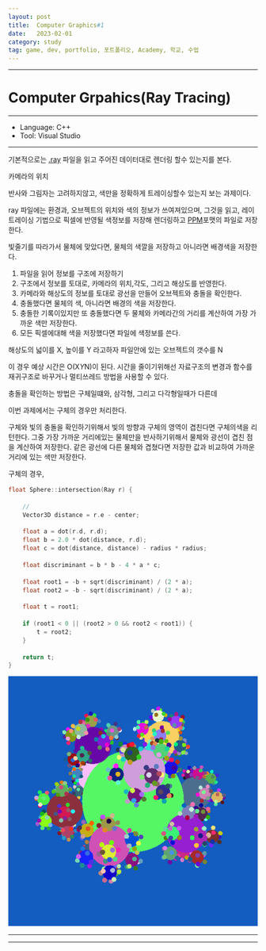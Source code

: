 ```yaml
---
layout: post
title:  Computer Graphics#1
date:   2023-02-01
category: study
tag: game, dev, portfolio, 포트폴리오, Academy, 학교, 수업
---
```



---

# Computer Grpahics(Ray Tracing)

---

- Language: C++
- Tool: Visual Studio

---

기본적으로는 [.ray](https://paulbourke.net/dataformats/rayshade/) 파일을 읽고
주어진 데이터대로 렌더링 할수 있는지를 본다.

카메라의 위치

반사와 그림자는 고려하지않고, 색만을 정확하게 트레이싱할수 있는지 보는 과제이다.

ray 파일에는 환경과, 오브젝트의 위치와 색의 정보가 쓰여져있으며,
그것을 읽고, 레이트레이싱 기법으로 픽셀에 반영될 색정보를 저장해
렌더링하고 [PPM](https://paulbourke.net/dataformats/ppm/#:~:text=A%20PPM%20file%20consists%20of,including%20the%20double%20quotes!)포맷의 파일로 저장한다.

빛줄기를 따라가서 물체에 맞았다면, 물체의 색깔을 저장하고 아니라면 배경색을 저장한다.


1. 파일을 읽어 정보를 구조에 저장하기
2. 구조에서 정보를 토대로, 카메라의 위치,각도, 그리고 해상도를 반영한다.
3. 카메라와 해상도의 정보를 토대로 광선을 만들어 오브젝트와 충돌을 확인한다.
4. 충돌했다면 물체의 색, 아니라면 배경의 색을 저장한다.
5. 충돌한 기록이있지만 또 충돌했다면 두 물체와 카메라간의 거리를 계산하여 가장 가까운 색만 저장한다.
6. 모든 픽셀에대해 색을 저장했다면 파일에 색정보를 쓴다.

해상도의 넓이를 X, 높이를 Y 라고하자
파일안에 있는 오브젝트의 갯수를 N

이 경우 예상 시간은 O(X*Y*N)이 된다.
시간을 줄이기위해선 자료구조의 변경과 함수를 재귀구조로 바꾸거나 멀티쓰레드 방법을 사용할 수 있다.

충돌을 확인하는 방법은
구체일떄와, 삼각형, 그리고 다각형일때가 다른데

이번 과제에서는 구체의 경우만 처리한다.

구체와 빛의 충돌을 확인하기위해서 빛의 방향과 구체의 영역이 겹친다면 구체의색을 리턴한다.
그중 가장 가까운 거리에있는 물체만을 반사하기위해서 물체와 광선이 겹친 점을 계산하여 저장한다.
같은 광선에 다른 물체와 겹쳤다면 저장한 값과 비교하여 가까운 거리에 있는 색만 저장한다.

구체의 경우, 

~~~cpp
float Sphere::intersection(Ray r) {

    //
    Vector3D distance = r.e - center;

    float a = dot(r.d, r.d);
    float b = 2.0 * dot(distance, r.d);
    float c = dot(distance, distance) - radius * radius;

    float discriminant = b * b - 4 * a * c;

    float root1 = -b + sqrt(discriminant) / (2 * a);
    float root2 = -b - sqrt(discriminant) / (2 * a);

    float t = root1;

    if (root1 < 0 || (root2 > 0 && root2 < root1)) {
        t = root2;
    }

    return t;
}
~~~

<img class="img" src="../../assets/img/dev/trace1.png">


---

---